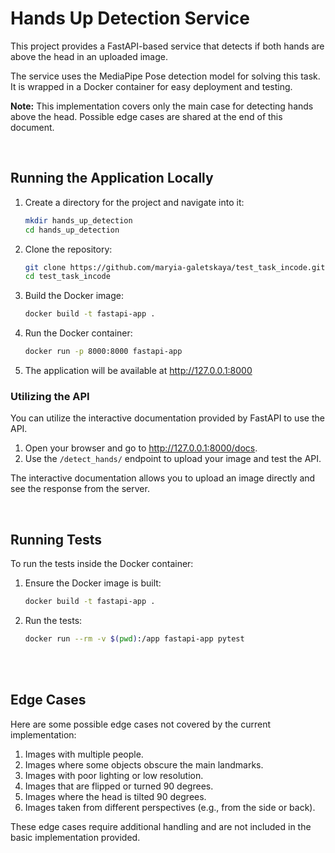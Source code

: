 # Hands Up Detection Service

This project provides a FastAPI-based service that detects if both hands are above the head in an uploaded image. 

The service uses the MediaPipe Pose detection model for solving this task.
It is wrapped in a Docker container for easy deployment and testing.

**Note:** This implementation covers only the main case for detecting hands above the head. Possible edge cases are shared at the end of this document.

<br>

## Running the Application Locally

1. Create a directory for the project and navigate into it:
   ```sh
   mkdir hands_up_detection
   cd hands_up_detection
   ```

2. Clone the repository:
    ```sh
   git clone https://github.com/maryia-galetskaya/test_task_incode.git
   cd test_task_incode
   ```

3. Build the Docker image:
    ```sh
    docker build -t fastapi-app .
    ```

4. Run the Docker container:
    ```sh
    docker run -p 8000:8000 fastapi-app
    ```

5. The application will be available at http://127.0.0.1:8000
### Utilizing the API
You can utilize the interactive documentation provided by FastAPI to use the API.

1. Open your browser and go to http://127.0.0.1:8000/docs.
2. Use the `/detect_hands/` endpoint to upload your image and test the API.

The interactive documentation allows you to upload an image directly and see the response from the server.

<br>

## Running Tests
To run the tests inside the Docker container:

1. Ensure the Docker image is built:
    ```sh
    docker build -t fastapi-app .
    ```

2. Run the tests:
    ```sh
    docker run --rm -v $(pwd):/app fastapi-app pytest
    ```

<br>
<br>

## Edge Cases

Here are some possible edge cases not covered by the current implementation:

1. Images with multiple people.
2. Images where some objects obscure the main landmarks.
3. Images with poor lighting or low resolution.
4. Images that are flipped or turned 90 degrees.
5. Images where the head is tilted 90 degrees.
6. Images taken from different perspectives (e.g., from the side or back).

These edge cases require additional handling and are not included in the basic implementation provided.